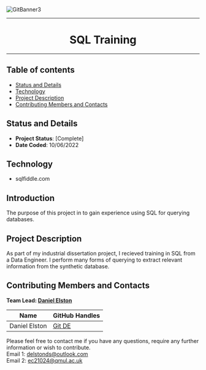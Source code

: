 ![GitBanner3](https://user-images.githubusercontent.com/98388088/158277311-535b2e53-190e-4060-a383-42e9f308ca75.png)

<hr>

<h1 align='center'> SQL Training </h1>

<hr>

## Table of contents
- [Status and Details](#status-and-details)
- [Technology](#technology)
- [Project Description](#project-description)
- [Contributing Members and Contacts](#contributing-members-and-contacts)


## Status and Details
- **Project Status**: [Complete]
- **Date Coded**: 10/06/2022


## Technology
- sqlfiddle.com


## Introduction
The purpose of this project in to gain experience using SQL for querying databases.

## Project Description
As part of my industrial dissertation project, I recieved training in SQL from a Data Engineer. 
I perform many forms of querying to extract relevant information from the synthetic database.


## Contributing Members and Contacts
**Team Lead: [Daniel Elston](https://github.com/Daniel-Elston)**

|Name     |  GitHub Handles   |  
|---------|-----------------|
| Daniel Elston | [Git DE](https://github.com/Daniel-Elston)   |

Please feel free to contact me if you have any questions, require any further information or wish to contribute.<br/>
Email 1: delstonds@outlook.com <br/>
Email 2: ec21024@qmul.ac.uk
